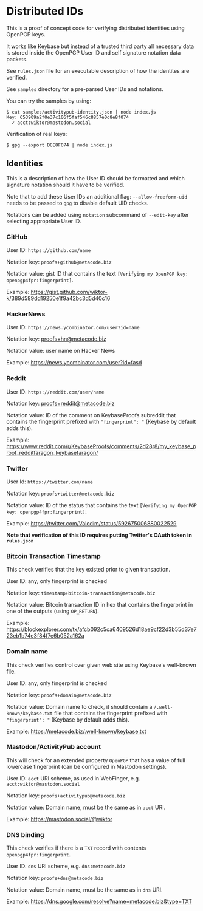 # Distributed IDs

This is a proof of concept code for verifying distributed identities
using OpenPGP keys.

It works like Keybase but instead of a trusted third party all
necessary data is stored inside the OpenPGP User ID and self
signature notation data packets.

See `rules.json` file for an executable description of how the
identites are verified.

See `samples` directory for a pre-parsed User IDs and notations.

You can try the samples by using:

```
$ cat samples/activitypub-identity.json | node index.js
Key: 653909a2f0e37c106f5faf546c8857e0d8e8f074
  ✓ acct:wiktor@mastodon.social
```

Verification of real keys:

```
$ gpg --export D8E8F074 | node index.js
```

## Identities

This is a description of how the User ID should be formatted and which
signature notation should it have to be verified.

Note that to add these User IDs an additional flag: `--allow-freeform-uid`
needs to be passed to `gpg` to disable default UID checks.

Notations can be added using `notation` subcommand of `--edit-key` after
selecting appropriate User ID.

### GitHub

User ID: `https://github.com/name`

Notation key: `proofs+github@metacode.biz`

Notation value: gist ID that contains the text `[Verifying my OpenPGP key: openpgp4fpr:fingerprint]`.

Example: https://gist.github.com/wiktor-k/389d589dd19250e1f9a42bc3d5d40c16

### HackerNews

User ID: `https://news.ycombinator.com/user?id=name`

Notation key: proofs+hn@metacode.biz

Notation value: user name on Hacker News

Example: https://news.ycombinator.com/user?id=fasd

### Reddit

User ID: `https://reddit.com/user/name`

Notation key: proofs+reddit@metacode.biz

Notation value: ID of the comment on KeybaseProofs subreddit that contains the fingerprint prefixed with `"fingerprint": "` (Keybase by default adds this).

Example: https://www.reddit.com/r/KeybaseProofs/comments/2d28r8/my_keybase_proof_redditfaragon_keybasefaragon/

### Twitter

User Id: `https://twitter.com/name`

Notation key: `proofs+twitter@metacode.biz`

Notation value: ID of the status that contains the text `[Verifying my OpenPGP key: openpgp4fpr:fingerprint]`.

Example: https://twitter.com/Valodim/status/592675006880022529

**Note that verification of this ID requires putting Twitter's OAuth token in `rules.json`**

### Bitcoin Transaction Timestamp

This check verifies that the key existed prior to given transaction.

User ID: any, only fingerprint is checked

Notation key: `timestamp+bitcoin-transaction@metacode.biz`

Notation value: Bitcoin transaction ID in hex that contains the fingerprint in one of the outputs (using `OP_RETURN`).

Example: https://blockexplorer.com/tx/afcb092c5ca6409526d18ae9cf22d3b55d37e723eb1b74e3f84f7e6b052a162a

### Domain name

This check verifies control over given web site using Keybase's well-known file.

User ID: any, only fingerprint is checked

Notation key: `proofs+domain@metacode.biz`

Notation value: Domain name to check, it should contain a `/.well-known/keybase.txt` file that contains the fingerprint prefixed with `"fingerprint": "` (Keybase by default adds this).

Example: https://metacode.biz/.well-known/keybase.txt

### Mastodon/ActivityPub account

This will check for an extended property `OpenPGP` that has a value of full lowercase fingerprint (can be configured in Mastodon settings).

User ID: `acct` URI scheme, as used in WebFinger, e.g. `acct:wiktor@mastodon.social`

Notation key: `proofs+activitypub@metacode.biz`

Notation value: Domain name, must be the same as in `acct` URI.

Example: https://mastodon.social/@wiktor

### DNS binding

This check verifies if there is a `TXT` record with contents `openpgp4fpr:fingerprint`.

User ID: `dns` URI scheme, e.g. `dns:metacode.biz`

Notation key: `proofs+dns@metacode.biz`

Notation value: Domain name, must be the same as in `dns` URI.

Example: https://dns.google.com/resolve?name=metacode.biz&type=TXT
